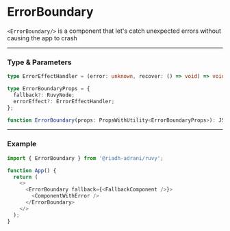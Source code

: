 # ErrorBoundary

`<ErrorBoundary/>` is a component that let's catch unexpected errors without causing the app to crash

<hr/>

### Type & Parameters

```ts
type ErrorEffectHandler = (error: unknown, recover: () => void) => void;

type ErrorBoundaryProps = {
  fallback?: RuvyNode;
  errorEffect?: ErrorEffectHandler;
};

function ErrorBoundary(props: PropsWithUtility<ErrorBoundaryProps>): JSX.Element;
```

<hr/>

### Example

```ts
import { ErrorBoundary } from '@riadh-adrani/ruvy';

function App() {
  return (
    <>
      <ErrorBoundary fallback={<FallbackComponent />}>
        <ComponentWithError />
      </ErrorBoundary>
    </>
  );
}
```
